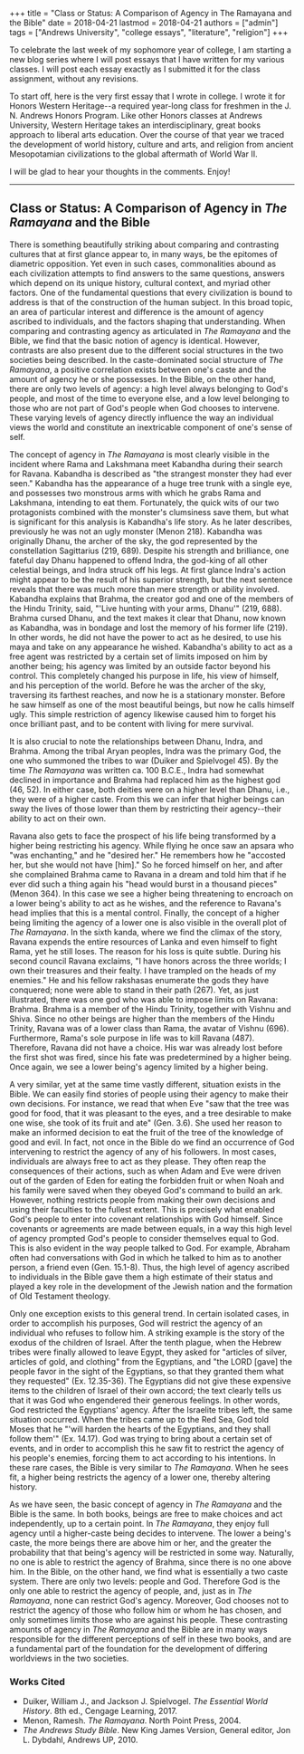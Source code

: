 +++
title = "Class or Status: A Comparison of Agency in The Ramayana and the Bible"
date = 2018-04-21
lastmod = 2018-04-21
authors = ["admin"]
tags = ["Andrews University", "college essays", "literature", "religion"]
+++

To celebrate the last week of my sophomore year of college, I am starting a new blog series where I will post essays that I have written for my various classes. I will post each essay exactly as I submitted it for the class assignment, without any revisions.

​To start off, here is the very first essay that I wrote in college. I wrote it for Honors Western Heritage--a required year-long class for freshmen in the J. N. Andrews Honors Program. Like other Honors classes at Andrews University, Western Heritage takes an interdisciplinary, great books approach to liberal arts education. Over the course of that year we traced the development of world history, culture and arts, and religion from ancient Mesopotamian civilizations to the global aftermath of World War II.

I will be glad to hear your thoughts in the comments. Enjoy!

---

## ​Class or Status: A Comparison of Agency in _The Ramayana_ and the Bible

There is something beautifully striking about comparing and contrasting cultures that at first glance appear to, in many ways, be the epitomes of diametric opposition. Yet even in such cases, commonalities abound as each civilization attempts to find answers to the same questions, answers which depend on its unique history, cultural context, and myriad other factors. One of the fundamental questions that every civilization is bound to address is that of the construction of the human subject. In this broad topic, an area of particular interest and difference is the amount of agency ascribed to individuals, and the factors shaping that understanding. When comparing and contrasting agency as articulated in _The Ramayana_ and the Bible, we find that the basic notion of agency is identical. However, contrasts are also present due to the different social structures in the two societies being described. In the caste-dominated social structure of _The Ramayana_, a positive correlation exists between one's caste and the amount of agency he or she possesses. In the Bible, on the other hand, there are only two levels of agency: a high level always belonging to God's people, and most of the time to everyone else, and a low level belonging to those who are not part of God's people when God chooses to intervene. These varying levels of agency directly influence the way an individual views the world and constitute an inextricable component of one's sense of self.

The concept of agency in _The Ramayana_ is most clearly visible in the incident where Rama and Lakshmana meet Kabandha during their search for Ravana. Kabandha is described as "the strangest monster they had ever seen." Kabandha has the appearance of a huge tree trunk with a single eye, and possesses two monstrous arms with which he grabs Rama and Lakshmana, intending to eat them. Fortunately, the quick wits of our two protagonists combined with the monster's clumsiness save them, but what is significant for this analysis is Kabandha's life story. As he later describes, previously he was not an ugly monster (Menon 218). Kabandha was originally Dhanu, the archer of the sky, the god represented by the constellation Sagittarius (219, 689). Despite his strength and brilliance, one fateful day Dhanu happened to offend Indra, the god-king of all other celestial beings, and Indra struck off his legs. At first glance Indra's action might appear to be the result of his superior strength, but the next sentence reveals that there was much more than mere strength or ability involved. Kabandha explains that Brahma, the creator god and one of the members of the Hindu Trinity, said, "'Live hunting with your arms, Dhanu'" (219, 688). Brahma cursed Dhanu, and the text makes it clear that Dhanu, now known as Kabandha, was in bondage and lost the memory of his former life (219). In other words, he did not have the power to act as he desired, to use his maya and take on any appearance he wished. Kabandha's ability to act as a free agent was restricted by a certain set of limits imposed on him by another being; his agency was limited by an outside factor beyond his control. This completely changed his purpose in life, his view of himself, and his perception of the world. Before he was the archer of the sky, traversing its farthest reaches, and now he is a stationary monster. Before he saw himself as one of the most beautiful beings, but now he calls himself ugly. This simple restriction of agency likewise caused him to forget his once brilliant past, and to be content with living for mere survival.

It is also crucial to note the relationships between Dhanu, Indra, and Brahma. Among the tribal Aryan peoples, Indra was the primary God, the one who summoned the tribes to war (Duiker and Spielvogel 45). By the time _The Ramayana_ was written ca. 100 B.C.E., Indra had somewhat declined in importance and Brahma had replaced him as the highest god (46, 52). In either case, both deities were on a higher level than Dhanu, i.e., they were of a higher caste. From this we can infer that higher beings can sway the lives of those lower than them by restricting their agency--their ability to act on their own.

Ravana also gets to face the prospect of his life being transformed by a higher being restricting his agency. While flying he once saw an apsara who "was enchanting," and he "desired her." He remembers how he "accosted her, but she would not have [him]." So he forced himself on her, and after she complained Brahma came to Ravana in a dream and told him that if he ever did such a thing again his "head would burst in a thousand pieces" (Menon 364). In this case we see a higher being threatening to encroach on a lower being's ability to act as he wishes, and the reference to Ravana's head implies that this is a mental control. Finally, the concept of a higher being limiting the agency of a lower one is also visible in the overall plot of _The Ramayana_. In the sixth kanda, where we find the climax of the story, Ravana expends the entire resources of Lanka and even himself to fight Rama, yet he still loses. The reason for his loss is quite subtle. During his second council Ravana exclaims, "I have honors across the three worlds; I own their treasures and their fealty. I have trampled on the heads of my enemies." He and his fellow rakshasas enumerate the gods they have conquered; none were able to stand in their path (267). Yet, as just illustrated, there was one god who was able to impose limits on Ravana: Brahma. Brahma is a member of the Hindu Trinity, together with Vishnu and Shiva. Since no other beings are higher than the members of the Hindu Trinity, Ravana was of a lower class than Rama, the avatar of Vishnu (696). Furthermore, Rama's sole purpose in life was to kill Ravana (487). Therefore, Ravana did not have a choice. His war was already lost before the first shot was fired, since his fate was predetermined by a higher being. Once again, we see a lower being's agency limited by a higher being.

A very similar, yet at the same time vastly different, situation exists in the Bible. We can easily find stories of people using their agency to make their own decisions. For instance, we read that when Eve "saw that the tree was good for food, that it was pleasant to the eyes, and a tree desirable to make one wise, she took of its fruit and ate" (Gen. 3.6). She used her reason to make an informed decision to eat the fruit of the tree of the knowledge of good and evil. In fact, not once in the Bible do we find an occurrence of God intervening to restrict the agency of any of his followers. In most cases, individuals are always free to act as they please. They often reap the consequences of their actions, such as when Adam and Eve were driven out of the garden of Eden for eating the forbidden fruit or when Noah and his family were saved when they obeyed God's command to build an ark. However, nothing restricts people from making their own decisions and using their faculties to the fullest extent. This is precisely what enabled God's people to enter into covenant relationships with God himself. Since covenants or agreements are made between equals, in a way this high level of agency prompted God's people to consider themselves equal to God. This is also evident in the way people talked to God. For example, Abraham often had conversations with God in which he talked to him as to another person, a friend even (Gen. 15.1-8). Thus, the high level of agency ascribed to individuals in the Bible gave them a high estimate of their status and played a key role in the development of the Jewish nation and the formation of Old Testament theology.

Only one exception exists to this general trend. In certain isolated cases, in order to accomplish his purposes, God will restrict the agency of an individual who refuses to follow him. A striking example is the story of the exodus of the children of Israel. After the tenth plague, when the Hebrew tribes were finally allowed to leave Egypt, they asked for "articles of silver, articles of gold, and clothing" from the Egyptians, and "the LORD [gave] the people favor in the sight of the Egyptians, so that they granted them what they requested" (Ex. 12.35-36). The Egyptians did not give these expensive items to the children of Israel of their own accord; the text clearly tells us that it was God who engendered their generous feelings. In other words, God restricted the Egyptians' agency. After the Israelite tribes left, the same situation occurred. When the tribes came up to the Red Sea, God told Moses that he "'will harden the hearts of the Egyptians, and they shall follow them'" (Ex. 14.17). God was trying to bring about a certain set of events, and in order to accomplish this he saw fit to restrict the agency of his people's enemies, forcing them to act according to his intentions. In these rare cases, the Bible is very similar to _The Ramayana_. When he sees fit, a higher being restricts the agency of a lower one, thereby altering history.

As we have seen, the basic concept of agency in _The Ramayana_ and the Bible is the same. In both books, beings are free to make choices and act independently, up to a certain point. In _The Ramayana_, they enjoy full agency until a higher-caste being decides to intervene. The lower a being's caste, the more beings there are above him or her, and the greater the probability that that being's agency will be restricted in some way. Naturally, no one is able to restrict the agency of Brahma, since there is no one above him. In the Bible, on the other hand, we find what is essentially a two caste system. There are only two levels: people and God. Therefore God is the only one able to restrict the agency of people, and, just as in _The Ramayana_, none can restrict God's agency. Moreover, God chooses not to restrict the agency of those who follow him or whom he has chosen, and only sometimes limits those who are against his people. These contrasting amounts of agency in _The Ramayana_ and the Bible are in many ways responsible for the different perceptions of self in these two books, and are a fundamental part of the foundation for the development of differing worldviews in the two societies.

### Works Cited

* Duiker, William J., and Jackson J. Spielvogel. _The Essential World History_. 8th ed., Cengage Learning, 2017.
* Menon, Ramesh. _The Ramayana_. North Point Press, 2004.
* _The Andrews Study Bible_. New King James Version, General editor, Jon L. Dybdahl, Andrews UP, 2010.
